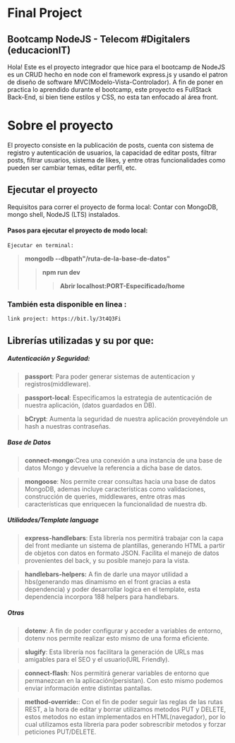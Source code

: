 # Final Project
## Bootcamp NodeJS - Telecom #Digitalers (educacionIT)
Hola! Este es el proyecto integrador que hice para el bootcamp de NodeJS es un CRUD hecho en node con el framework express.js y usando el patron de diseño de software MVC(Modelo-Vista-Controlador).
A fin de poner en practica lo aprendido durante el bootcamp, este proyecto es FullStack Back-End, si bien tiene estilos y CSS, no esta tan enfocado al área front.

# Sobre el proyecto
El proyecto consiste en la publicación de posts, cuenta con sistema de registro y autenticación de usuarios, la capacidad de editar posts, filtrar posts, filtrar usuarios, sistema de likes, y entre otras funcionalidades como pueden ser cambiar temas, editar perfil, etc.

## Ejecutar el proyecto
Requisitos para correr el proyecto de forma local: Contar con MongoDB, mongo shell, NodeJS (LTS) instalados.
#### Pasos para ejecutar el proyecto de modo local:
`Ejecutar en terminal:`
> **mongodb --dbpath"/ruta-de-la-base-de-datos"**
> > **npm run dev**
> > > **Abrir localhost:PORT-Especificado/home**
### También esta disponible en linea :
``link project: https://bit.ly/3t4Q3Fi``

## Librerías utilizadas y su por que:
##### Autenticación y Seguridad:
>**passport**: Para poder generar sistemas de autenticacion y registros(middleware).

>**passport-local**: Especificamos la estrategia de autenticación de nuestra aplicación, (datos guardados en DB).

>**bCrypt**: Aumenta la seguridad de nuestra aplicación proveyéndole un hash a nuestras contraseñas. 
##### Base de Datos
>**connect-mongo**:Crea una conexión a una instancia de una base de datos Mongo y devuelve la referencia a dicha base de datos.

>**mongoose**: Nos permite crear consultas hacia una base de datos MongoDB, ademas incluye características como validaciones, construcción de queries, middlewares, entre otras mas características que enriquecen la funcionalidad de nuestra db.
##### Utilidades/Template language
>**express-handlebars**: Esta librería nos permitirá trabajar con la capa del front mediante un sistema de plantillas, generando HTML a partir de objetos con datos en formato JSON. Facilita el manejo de datos provenientes del back, y su posible manejo para la vista.

>**handlebars-helpers:** A fin de darle una mayor utilidad a hbs(generando mas dinamismo en el front gracias a esta dependencia)  y poder desarrollar logica en el template, esta dependencia incorpora 188 helpers para handlebars.

##### Otras
>**dotenv**: A fin de poder configurar y acceder a variables de entorno, dotenv nos permite realizar esto mismo de una forma eficiente.

>**slugify**: Esta librería nos facilitara la generación de URLs mas amigables para el SEO y el usuario(URL Friendly).

>**connect-flash**: Nos permitirá generar variables de entorno que permanezcan en la aplicación(persistan). Con esto mismo podemos enviar información entre distintas pantallas.

>**method-override:**: Con el fin de poder seguir las reglas de las rutas REST, a la hora de editar y borrar utilizamos metodos PUT y DELETE, estos metodos no estan implementados en HTML(navegador), por lo cual utilizamos esta libreria para poder sobrescribir metodos y forzar peticiones PUT/DELETE.